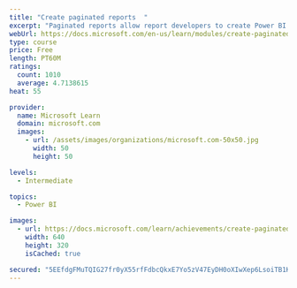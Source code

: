 ```yaml
---
title: "Create paginated reports  "
excerpt: "Paginated reports allow report developers to create Power BI artifacts that have tightly controlled rendering requirements. Paginated reports are ideal for creating sales invoices, receipts, purchase orders, and tabular data. This module will teach you how to create reports, add parameters, and work with tables and charts in paginated reports."
webUrl: https://docs.microsoft.com/en-us/learn/modules/create-paginated-reports-power-bi/
type: course
price: Free
length: PT60M
ratings:
  count: 1010
  average: 4.7138615
heat: 55

provider:
  name: Microsoft Learn
  domain: microsoft.com
  images:
    - url: /assets/images/organizations/microsoft.com-50x50.jpg
      width: 50
      height: 50

levels:
  - Intermediate

topics:
  - Power BI

images:
  - url: https://docs.microsoft.com/learn/achievements/create-paginated-reports-power-bi-social.png
    width: 640
    height: 320
    isCached: true

secured: "5EEfdgFMuTQIG27fr0yX55rfFdbcQkxE7Yo5zV47EyDH0oXIwXep6LsoiTB1KBPkATDYBrFG5FH8fXuwc+uTAh2HwZnDvysZ/zf5OMp+uq50nJhXyt99ckPDzB0anYc8nZN9DD/9BQthiE089yhvyHlllCEcRFebCLri9FbS/enZQikFAmjFlsLHi8N5lE0IPCC1cayPpuPOLVmpf6Z2DVssDzn90KK/p1HIaiQTTwk8SeKUZ/klxwYS6pYlA5y62Zc3pVswtTTKJ+8MaLsoYQjs2VwEE3TJIuh810prCsQwzrJgyuV51JL+mPsVlbr1HLuVo/WdqXyh0kPMQMX+f5deUpn/3XZqO7TTlKrA5wZt7y2qorGgEwiSfTrsdQX9KGNaKkKDPdMtztOnjOPoQSZxxRGDB/tGv1Av2SJXQ1A=;xBozFyzO8P2FotHCVNt9wQ=="
---
```


